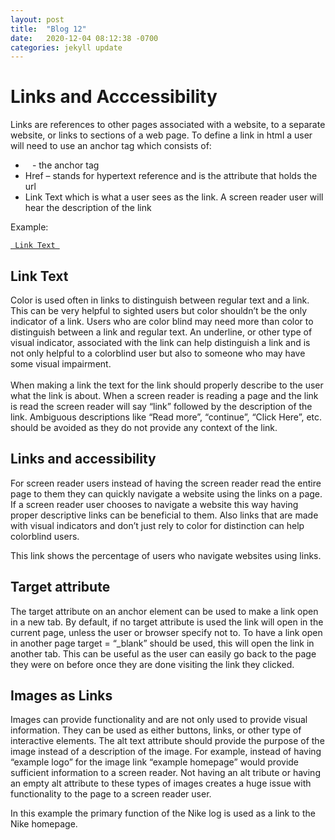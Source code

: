 ```yaml
---
layout: post
title:  "Blog 12"
date:   2020-12-04 08:12:38 -0700
categories: jekyll update
---
```


<h1>Links and Acccessibility</h1>
<p>
Links are references to other pages associated with a website, to a separate website, or links to sections of a web page. To define a link in html a user will need to use an anchor tag which consists of:
</p>
<ul>
    <li><code><a> </code> - the anchor tag</li>
    <li>Href – stands for hypertext reference and is the attribute that holds the url</li>
    <li>Link Text which is what a user sees as the link. A screen reader user will hear the description of the link</li>
</ul>
<p>
Example:
</p>
	<code><a href = “URL” > Link Text </a></code>
<h2>Link Text</h2>
<p>
Color is used often in links to distinguish between regular text and a link. This can be very helpful to sighted users but color shouldn’t be the only indicator of a link. Users who are color blind may need more than color to distinguish between a link and regular text. An underline, or other type of visual indicator, associated with the link can help distinguish a link and is not only helpful to a colorblind user but also to someone who may have some visual impairment.
<br><br>
When making a link the text for the link should properly describe to the user what the link is about. When a screen reader is reading a page and the link is read the screen reader will say “link” followed by the description of the link. Ambiguous descriptions like “Read more”, “continue”, “Click Here”, etc. should be avoided as they do not provide any context of the link. 
</p>
<h2>Links and accessibility</h2>
<p>
For screen reader users instead of having the screen reader read the entire page to them they can quickly navigate a website using the links on a page. If a screen reader user chooses to navigate a website this way having proper descriptive links can be beneficial to them. Also links that are made with visual indicators and don’t just rely to color for distinction can help colorblind users.
</p>
<p>
This link shows the percentage of users who navigate websites using links.
</p>

<h2>Target attribute</h2>
<p>
The target attribute on an anchor element can be used to make a link open in a new tab. By default, if no target attribute is used the link will open in the current page, unless the user or browser specify not to. To have a link open in another page target = “_blank” should be used, this will open the link in another tab. This can be useful as the user can easily go back to the page they were on before once they are done visiting the link they clicked.
</p>
<h2>Images as Links</h2> 
<p>
Images can provide functionality and are not only used to provide visual information. They can be used as either buttons, links, or other type of interactive elements. The alt text attribute should provide the purpose of the image instead of a description of the image. For example, instead of having “example logo” for the image link “example homepage” would provide sufficient information to a screen reader. Not having an alt tribute or having an empty alt attribute to these types of images creates a huge issue with functionality to the page to a screen reader user. 	
</p>
In this example the primary function of the Nike log is used as a link to the Nike homepage. 
 
 
